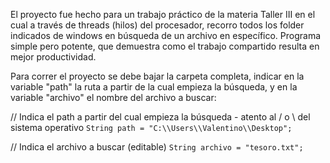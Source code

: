 
El proyecto fue hecho para un trabajo práctico de la materia Taller III en el cual a través de threads (hilos) del procesador, 
recorro todos los folder indicados de windows en búsqueda de un archivo en específico. Programa simple pero potente, que demuestra
como el trabajo compartido resulta en mejor productividad. 

Para correr el proyecto se debe bajar la carpeta completa, indicar en la variable "path" la ruta a partir de la cual empieza la búsqueda,
y en la variable "archivo" el nombre del archivo a buscar: 

// Indica el path a partir del cual empieza la búsqueda - atento al / o \ del sistema operativo
`String path = "C:\\Users\\Valentino\\Desktop";`

// Indica el archivo a buscar (editable)
`String archivo = "tesoro.txt";`
